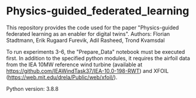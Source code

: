 # Physics-guided_federated_learning

This repository provides the code used for the paper "Physics-guided federated learning as an enabler for digital twins".
Authors: Florian Stadtmann, Erik Rugaard Furevik, Adil Rasheed, Trond Kvamsdal

To run experiments 3-6, the "Prepare_Data" notebook must be executed first. 
In addition to the specified python modules, it requires the airfoil data from the IEA 10MW reference wind turbine (available at https://github.com/IEAWindTask37/IEA-10.0-198-RWT) and XFOIL (https://web.mit.edu/drela/Public/web/xfoil/).

Python version: 3.8.8
